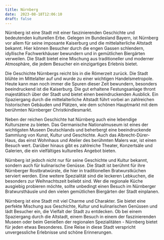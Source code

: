 ```yaml
---
title: Nürnberg
date:  2023-08-18T12:06:10
draft: false
---
```


Nürnberg ist eine Stadt mit einer faszinierenden Geschichte und bedeutenden kulturellen Erbe. Gelegen im Bundesland Bayern, ist Nürnberg vor allem für seine imposante Kaiserburg und die mittelalterliche Altstadt bekannt. Hier können Besucher durch die engen Gassen schlendern, idyllische Fachwerkhäuser bewundern und in gemütlichen Biergärten verweilen. Die Stadt bietet eine Mischung aus traditioneller und moderner Atmosphäre, die jedem Besucher ein einzigartiges Erlebnis bietet.

Die Geschichte Nürnbergs reicht bis in die Römerzeit zurück. Die Stadt blühte im Mittelalter auf und wurde zu einer wichtigen Handelsmetropole. Heute kann man noch immer die Spuren dieser Zeit bewundern, besonders beeindruckend ist die Kaiserburg. Die gut erhaltene Festungsanlage thront majestätisch über der Stadt und bietet einen beeindruckenden Ausblick. Ein Spaziergang durch die mittelalterliche Altstadt führt vorbei an zahlreichen historischen Gebäuden und Plätzen, wie dem schönen Hauptmarkt mit dem berühmten Nürnberger Christkindlesmarkt.

Neben der reichen Geschichte hat Nürnberg auch eine lebendige Kulturszene zu bieten. Das Germanische Nationalmuseum ist eines der wichtigsten Museen Deutschlands und beherbergt eine beeindruckende Sammlung von Kunst, Kultur und Geschichte. Auch das Albrecht-Dürer-Haus, das einst Wohnhaus und Atelier des berühmten Malers war, ist einen Besuch wert. Darüber hinaus gibt es zahlreiche Theater, Konzertsäle und Galerien, die ein vielfältiges kulturelles Angebot bieten.

Nürnberg ist jedoch nicht nur für seine Geschichte und Kultur bekannt, sondern auch für kulinarische Genüsse. Die Stadt ist berühmt für ihre Nürnberger Rostbratwürste, die hier in traditionellen Bratwurstküchen serviert werden. Eine weitere Spezialität sind die leckeren Lebkuchen, die besonders zur Weihnachtszeit beliebt sind. Wer die regionale Küche ausgiebig probieren möchte, sollte unbedingt einen Besuch im Nürnberger Bratwursthäusle und den vielen gemütlichen Biergärten der Stadt einplanen.

Nürnberg ist eine Stadt mit viel Charme und Charakter. Sie bietet eine perfekte Mischung aus Geschichte, Kultur und kulinarischen Genüssen und lädt Besucher ein, die Vielfalt der Stadt zu entdecken. Ob bei einem Spaziergang durch die Altstadt, einem Besuch in einem der faszinierenden Museen oder beim Genießen der regionalen Spezialitäten - Nürnberg bietet für jeden etwas Besonderes. Eine Reise in diese Stadt verspricht unvergessliche Erlebnisse und schöne Erinnerungen.